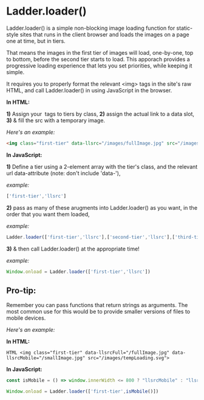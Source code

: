# Ladder.loader()

Ladder.loader() is a simple non-blocking image loading function for static-style sites that runs in the client browser and loads the images on a page one at time, but in tiers. 

That means the images in the first tier of images will load, one-by-one, top to bottom, before the second tier starts to load. This apporach provides a progressive loading experience that lets you set priorities, while keeping it simple. 

It requires you to properly format the relevant \<img\> tags in the site's raw HTML, and call Ladder.loader() in using JavaScript in the browser.

**In HTML:**

**1)** Assign your <img> tags to tiers by class,
**2)** assign the actual link to a data slot,
**3)** & fill the src with a temporary image. 

*Here's an example:*
	
```HTML
<img class="first-tier" data-llsrc="/images/fullImage.jpg" src="/images/tempLoading.svg">
```

**In JavaScript:**

**1)** Define a tier using a 2-element array with the tier's class, and the relevant url data-attribute (note: don't include 'data-'),

*example:* 
```javascript 
['first-tier','llsrc'] 
```

**2)** pass as many of these arugments into Ladder.loader() as you want, in the order that you want them loaded,

*example:* 
```javascript 
Ladder.loader(['first-tier','llsrc'],['second-tier','llsrc'],['third-tier','llsrc'])
```

**3)** & then call Ladder.loader() at the appropriate time!

*example:*
```javascript 
Window.onload = Ladder.loader(['first-tier','llsrc'])
```

## Pro-tip:

Remember you can pass functions that return strings as arguments. The most common use for this would be to provide smaller versions of files to mobile devices.

*Here's an example:*

**In HTML:**

```HTML <img class="first-tier" data-llsrcFull="/fullImage.jpg" data-llsrcMobile="/smallImage.jpg" src="/images/tempLoading.svg"> ```

**In JavaScript:**

```javascript 
const isMobile = () => window.innerWidth <= 800 ? "llsrcMobile" : "llsrcFull";

Window.onload = Ladder.loader(['first-tier',isMobile()])

```
